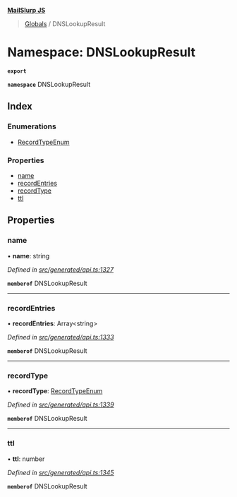 **[MailSlurp JS](../README.md)**

> [Globals](../README.md) / DNSLookupResult

# Namespace: DNSLookupResult

**`export`** 

**`namespace`** DNSLookupResult

## Index

### Enumerations

* [RecordTypeEnum](../enums/dnslookupresult.recordtypeenum.md)

### Properties

* [name](dnslookupresult.md#name)
* [recordEntries](dnslookupresult.md#recordentries)
* [recordType](dnslookupresult.md#recordtype)
* [ttl](dnslookupresult.md#ttl)

## Properties

### name

•  **name**: string

*Defined in [src/generated/api.ts:1327](https://github.com/mailslurp/mailslurp-client/blob/3871a9e/src/generated/api.ts#L1327)*

**`memberof`** DNSLookupResult

___

### recordEntries

•  **recordEntries**: Array\<string>

*Defined in [src/generated/api.ts:1333](https://github.com/mailslurp/mailslurp-client/blob/3871a9e/src/generated/api.ts#L1333)*

**`memberof`** DNSLookupResult

___

### recordType

•  **recordType**: [RecordTypeEnum](../enums/dnslookupresult.recordtypeenum.md)

*Defined in [src/generated/api.ts:1339](https://github.com/mailslurp/mailslurp-client/blob/3871a9e/src/generated/api.ts#L1339)*

**`memberof`** DNSLookupResult

___

### ttl

•  **ttl**: number

*Defined in [src/generated/api.ts:1345](https://github.com/mailslurp/mailslurp-client/blob/3871a9e/src/generated/api.ts#L1345)*

**`memberof`** DNSLookupResult
